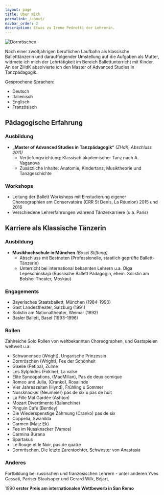 ```yaml
---
layout: page
title: Über mich
permalink: /about/
navbar_order: 2
description: Etwas zu Irene Pedrotti der Lehrerin.
---
```


<!-- TODO: trim down and add picture -->

![Dornröschen](/assets/Dornröschen.jpg)

Nach einer zwölfjährigen beruflichen Laufbahn als klassische Balletttänzerin und darauffolgender Umstellung auf die Aufgaben als Mutter, widmete ich mich der Lehrtätigkeit im Bereich Ballettunterricht mit Kinder. An der ZHdK absolvierte ich den Master of Advanced Studies in Tanzpädagogik.

Gesprochene Sprachen:

* Deutsch
* Italienisch
* Englisch
* Französisch

## Pädagogische Erfahrung

### Ausbildung

* **„Master of Advanced Studies in Tanzpädagogik“** *(ZHdK, Abschluss 2011)*
  * Vertiefungsrichtung: Klassisch akademischer Tanz nach A. Vaganova
  * Zusätzliche Inhalte: Anatomie, Kindertanz, Musiktheorie und Tanzgeschichte

### Workshops

* Leitung der Ballett Workshops mit Einstudierung eigener Choreographien am Conservatoire (CRR St Denis, La Réunion) 2015 und 2016
* Verschiedene Lehrerfahrungen während Tänzerkarriere (u.a. Paris)

## Karriere als Klassische Tänzerin

### Ausbildung

* **Musikhochschule in München** *(Bosel Stiftung)*
  * Abschluss mit Bestnoten (Professionelle, staatlich geprüfte Ballett-Tänzerin)
  * Unterricht bei international bekannten Lehrern u.a. Olga Lepeschinskaja (Russische Ballett Pädagogin, ehem. Solistin am Bolshoi Theater, Moskau)

### Engagements

* Bayerisches Staatsballett, München (1984–1990)
* Gast Landestheater, Salzburg (1991)
* Solistin am Nationaltheater, Weimar (1992)
* Basler Ballett, Basel (1993–1996)

### Rollen

Zahlreiche Solo Rollen von weltbekannten Choreographen, und Gastspielen weltweit
u.a:

* Schwanensee (Wright), Ungarische Prinzessin
* Dornröschen (Wright), Fee der Schönheit
* Giselle (Petipa), Zulme
* Les Sylphides (Fokine), La valse
* Elite Syncopations, (MacMillan), Pas de deux comique
* Romeo und Julia, (Cranko), Rosalinde
* Vier Jahreszeiten (Hynd), Frühling u Sommer
* Nussknacker (Neumeier) pas de six u pas de huit
* La Fille Mal Gardée (Ashton)
* Mozart Divertimento (Balanchine)
* Pinguin Café (Bentley)
* Die Wiederspenstige Zähmung (Cranko) pas de six
* Coppelia, Swanilda
* Carmen (Matz Ek)
* Fee im Nussknacker (Vamos)
* Carmina Burana
* Spartakus
* Le Rouge et le Noir, pas de quatre
* Dornröschen, Die letzte Zarentochter, Schwester von Anastasia

### Anderes

Fortbildung bei russischen und französischen Lehrern - unter anderen
Yves Cassati, Pariser Staatsoper und Gerard Wilk, Béjart.  

1990 **erster Preis am internationalen Wettbewerb in San Remo**
